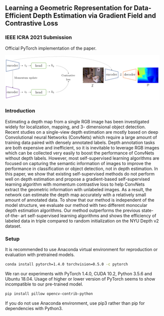 ## Learning a Geometric Representation for Data-Efficient Depth Estimation via Gradient Field and Contrastive Loss

### IEEE ICRA 2021 Submission 
Official PyTorch implementation of the paper.

![Figure](figs/overview.png)

### Introduction
Estimating a depth map from a single RGB image has been investigated widely for localization, mapping, and 3- dimensional object detection. Recent studies on a single-view depth estimation are mostly based on deep Convolutional neural Networks (ConvNets) which require a large amount of training data paired with densely annotated labels. Depth annotation tasks are both expensive and inefficient, so it is inevitable to leverage RGB images which can be collected very easily to boost the performance of ConvNets without depth labels. However, most self-supervised learning algorithms are focused on capturing the semantic information of images to improve the performance in classification or object detection, not in depth estimation. In this paper, we show that existing self-supervised methods do not perform well on depth estimation and propose a gradient-based self-supervised learning algorithm with momentum contrastive loss to help ConvNets extract the geometric information with unlabeled images. As a result, the network can estimate the depth map accurately with a relatively small amount of annotated data. To show that our method is independent of the model structure, we evaluate our method with two different monocular depth estimation algorithms. Our method outperforms the previous state-of-the- art self-supervised learning algorithms and shows the efficiency of labeled data in triple compared to random initialization on the NYU Depth v2 dataset.


### Setup
It is recommended to use Anaconda virtual environment  for reproduction or evaluation with pretrained models.


```bash
conda install pytorch=1.4.0 torchvision=0.5.0 -c pytorch
```

We ran our experiments with PyTorch 1.4.0, CUDA 10.2, Python 3.5.6 and Ubuntu 18.04. Usage of higher or lower version of PyTorch seems to show incompatible to our pre-trained model.

```bash
pip install pillow opencv-contrib-python
```
If you do not use Anaconda environment, use pip3 rather than pip for dependencies with Python3.
